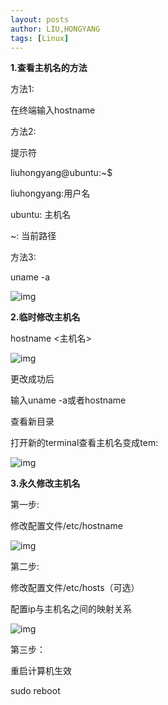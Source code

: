 ```yaml
---
layout: posts
author: LIU,HONGYANG
tags: [Linux]
---
```








**1.查看主机名的方法**

 

方法1:

在终端输入hostname

方法2: 

提示符

liuhongyang@ubuntu:~$

liuhongyang:用户名

ubuntu:    主机名

~:        当前路径

 

方法3:

uname -a 

 

![img](https://img2018.cnblogs.com/blog/1067977/201908/1067977-20190817081951800-199373160.png)

 

 

**2.临时修改主机名**

hostname <主机名>

 

 

![img](https://img2018.cnblogs.com/blog/1067977/201908/1067977-20190817082354192-556734807.png)

 

更改成功后

 

输入uname -a或者hostname

查看新目录

打开新的terminal查看主机名变成tem:

 

![img](https://img2018.cnblogs.com/blog/1067977/201908/1067977-20190817082445086-400632505.png)

 

 

**3.永久修改主机名**

 

第一步:

修改配置文件/etc/hostname

 

 

![img](https://img2018.cnblogs.com/blog/1067977/201908/1067977-20190817083109621-169656609.png)

 

 

第二步:

修改配置文件/etc/hosts（可选）

 

配置ip与主机名之间的映射关系

 

![img](https://img2018.cnblogs.com/blog/1067977/201908/1067977-20190817083423691-348231557.png)

 

 

第三步：

重启计算机生效

sudo reboot